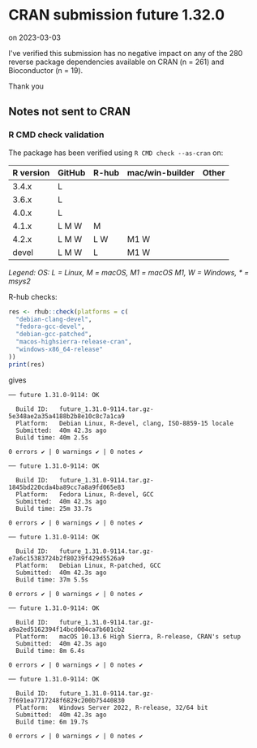 # CRAN submission future 1.32.0

on 2023-03-03

I've verified this submission has no negative impact on any of the 280 reverse package dependencies available on CRAN (n = 261) and Bioconductor (n = 19).

Thank you


## Notes not sent to CRAN

### R CMD check validation

The package has been verified using `R CMD check --as-cran` on:

| R version | GitHub | R-hub  | mac/win-builder | Other  |
| --------- | ------ | ------ | --------------- | ------ |
| 3.4.x     | L      |        |                 |        |
| 3.6.x     | L      |        |                 |        |
| 4.0.x     | L      |        |                 |        |
| 4.1.x     | L M W  |   M    |                 |        |
| 4.2.x     | L M W  | L   W  | M1 W            |        |
| devel     | L M W  | L      | M1 W            |        |

_Legend: OS: L = Linux, M = macOS, M1 = macOS M1, W = Windows, * = msys2_


R-hub checks:

```r
res <- rhub::check(platforms = c(
  "debian-clang-devel", 
  "fedora-gcc-devel",
  "debian-gcc-patched", 
  "macos-highsierra-release-cran",
  "windows-x86_64-release"
))
print(res)
```

gives

```
── future 1.31.0-9114: OK

  Build ID:   future_1.31.0-9114.tar.gz-5e348ae2a35a4188b2b8e10c8c7a1ca9
  Platform:   Debian Linux, R-devel, clang, ISO-8859-15 locale
  Submitted:  40m 42.3s ago
  Build time: 40m 2.5s

0 errors ✔ | 0 warnings ✔ | 0 notes ✔

── future 1.31.0-9114: OK

  Build ID:   future_1.31.0-9114.tar.gz-1845bd220cda4ba89cc7a8a9fd065e83
  Platform:   Fedora Linux, R-devel, GCC
  Submitted:  40m 42.3s ago
  Build time: 25m 33.7s

0 errors ✔ | 0 warnings ✔ | 0 notes ✔

── future 1.31.0-9114: OK

  Build ID:   future_1.31.0-9114.tar.gz-e7a6c15383724b2f80239f429d5526a9
  Platform:   Debian Linux, R-patched, GCC
  Submitted:  40m 42.3s ago
  Build time: 37m 5.5s

0 errors ✔ | 0 warnings ✔ | 0 notes ✔

── future 1.31.0-9114: OK

  Build ID:   future_1.31.0-9114.tar.gz-a9a2ed5162394f14bcd004ca7b601cb2
  Platform:   macOS 10.13.6 High Sierra, R-release, CRAN's setup
  Submitted:  40m 42.3s ago
  Build time: 8m 6.4s

0 errors ✔ | 0 warnings ✔ | 0 notes ✔

── future 1.31.0-9114: OK

  Build ID:   future_1.31.0-9114.tar.gz-7f691ea7717248f6829c200b75440830
  Platform:   Windows Server 2022, R-release, 32/64 bit
  Submitted:  40m 42.3s ago
  Build time: 6m 19.7s

0 errors ✔ | 0 warnings ✔ | 0 notes ✔
```
